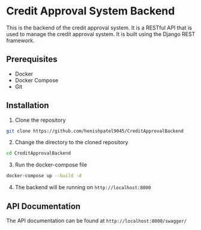 # Credit Approval System Backend

This is the backend of the credit approval system. It is a RESTful API that is used to manage the credit approval system. It is built using the Django REST framework.

## Prerequisites

- Docker
- Docker Compose
- Git

## Installation

1. Clone the repository

```bash
git clone https://github.com/henishpatel9045/CreditApprovalBackend
```

2. Change the directory to the cloned repository

```bash
cd CreditApprovalBackend
```

3. Run the docker-compose file

```bash
docker-compose up --build -d
```

4. The backend will be running on `http://localhost:8000`

## API Documentation

The API documentation can be found at `http://localhost:8000/swagger/`
